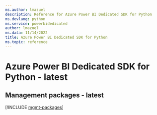 ```yaml
---
ms.author: lmazuel
description: Reference for Azure Power BI Dedicated SDK for Python
ms.devlang: python
ms.service: powerbidedicated
author: lmazuel
ms.data: 11/14/2022
title: Azure Power BI Dedicated SDK for Python
ms.topic: reference
---
```

# Azure Power BI Dedicated SDK for Python - latest

## Management packages - latest
[!INCLUDE [mgmt-packages](power-bi-dedicated-mgmt-index.md)]